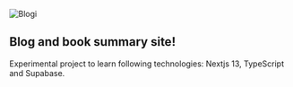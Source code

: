 ![Blogi](https://github.com/Luukalindgren/blog-nextjs/assets/70708962/c41ae9ee-d69a-4a37-8151-73c4637b6576)

## Blog and book summary site!

Experimental project to learn following technologies: Nextjs 13, TypeScript and Supabase.
